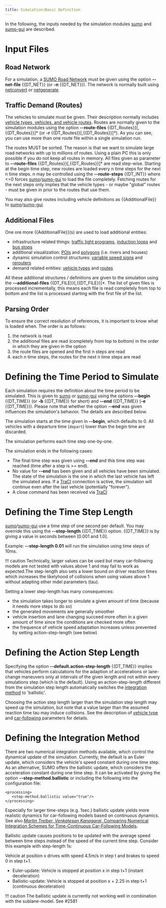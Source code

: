 ```yaml
---
title: Simulation/Basic Definition
---
```


In the following, the inputs needed by the simulation modules
[sumo](../sumo.md) and [sumo-gui](../sumo-gui.md) are
described.

# Input Files

## Road Network

For a simulation, a [SUMO Road
Network](../Networks/SUMO_Road_Networks.md) must be given using the
option **--net-file** {{DT_NET}} (or **-n** {{DT_NET}}). The network is normally built using
[netconvert](../netconvert.md) or
[netgenerate](../netgenerate.md).

## Traffic Demand (Routes)

The vehicles to simulate must be given. Their description normally
includes [vehicle types, vehicles, and vehicle
routes](../Definition_of_Vehicles,_Vehicle_Types,_and_Routes.md).
Routes are normally given to the simulation modules using the option **--route-files** {{DT_Routes}}\[,{{DT_Routes}}]\*
(or **-r** {{DT_Routes}}\[,{{DT_Routes}}]\*). As you can see, you can use more than one route file within a
single simulation run.

The routes MUST be sorted. The reason is that we want to simulate large
road networks with up to millions of routes. Using a plain PC this is
only possible if you do not keep all routes in memory. All files given
as parameter to **--route-files** {{DT_Routes}}\[,{{DT_Routes}}]\* are read step-wise. Starting at the begin time step,
new routes are loaded every n time steps for the next n time steps. n
may be controlled using the **--route-steps** {{DT_INT}} where <=0 forces
[sumo](../sumo.md)/[sumo-gui](../sumo-gui.md) to load the file
completely. Fetching routes for the next steps only implies that the
vehicle types - or maybe "global" routes - must be given in prior to the
routes that use them.

You may also give routes including vehicle definitions as {{AdditionalFile}} to
[sumo](../sumo.md)/[sumo-gui](../sumo-gui.md).

## Additional Files

One ore more {{AdditionalFile}}(s) are used to load additional entities:

- infrastructure related things: [traffic light
  programs](../Simulation/Traffic_Lights.md), [induction
  loops](../Simulation/Output/Induction_Loops_Detectors_(E1).md)
  and [bus stops](../Simulation/Public_Transport.md)
- additional visualization:
  [POIs](../Simulation/Shapes.md#poi_point_of_interest_definitions)
  and [polygons](../Simulation/Shapes.md#polygon_definitions)
  (i.e. rivers and houses)
- dynamic simulation control structures: [variable speed
  signs](../Simulation/Variable_Speed_Signs.md) and
  [rerouters](../Simulation/Rerouter.md)
- demand related entities: [vehicle
  types](../Definition_of_Vehicles,_Vehicle_Types,_and_Routes.md#vehicle_types)
  and
  [routes](../Definition_of_Vehicles,_Vehicle_Types,_and_Routes.md#vehicles_and_routes)

All these additional structures / definitions are given to the
simulation using the **--additional-files** {{DT_FILE}}\[,{{DT_FILE}}]\*. The list of given files is processed
incrementally, this means each file is read completely from top to
bottom and the list is processed starting with the first file of the
list.

## Parsing Order

To ensure the correct resolution of references, it is important to know
what is loaded when. The order is as follows:

1.  the network is read
2.  the additional files are read (completely from top to bottom) in the
    order in which they are given in the option
3.  the route files are opened and the first n steps are read
4.  each n time steps, the routes for the next n time steps are read

# Defining the Time Period to Simulate

Each simulation requires the definition about the time period to be
simulated. This is given to [sumo](../sumo.md) or
[sumo-gui](../sumo-gui.md) using the options **--begin** {{DT_TIME}} (or **-b** {{DT_TIME}} for short) and **--end** {{DT_TIME}}
(**-e** {{DT_TIME}}). Please note that whether the option **--end** was given influences the
simulation's behavior. The details are described below.

The simulation starts at the time given in **--begin**, which defaults to 0. All
vehicles with a departure time (`depart`)
lower than the begin time are discarded.

The simulation performs each time step one-by-one.

The simulation ends in the following cases:

- The final time step was given using **--end** and this time step was reached
  (time after a step is \>= end).
- No value for **--end** has been given and all vehicles have been simulated.
  The state of the simulation is the one in which the last vehicle has
  left the simulated area. If a [TraCI](../TraCI.md) connection
  is active, the simulation will continue even after the last vehicle
  (potentially "forever").
- A close command has been received via [TraCI](../TraCI.md)

# Defining the Time Step Length

[sumo](../sumo.md)/[sumo-gui](../sumo-gui.md) use a time step
of one second per default. You may override this using the **--step-length** {{DT_TIME}} option. {{DT_TIME}} is
by giving a value in seconds between \[0.001 and 1.0\]. 

Example: **--step-length 0.01** will run the simulation using time steps of 10ms.

!!! caution
    Technically, larger values can be used but many car-following models are not tested with values above 1 and may fail to work as expected.The step-length also sets a lower bound on driver reaction times which increases the likelyhood of collisions when using values above 1 without adapting other mdel parameters (tau).

Setting a lower step-length has many consequences:

- the simulation takes longer to simulate a given amount of time (because it needs more steps to do so)
- the generated movements are generally smoother
- vehicle insertion and lane changing succeed more often in a given amount of time since the conditions are checked more often
- the frequence of vehicle speed adaptation increases unless prevented by setting action-step-length (see below)


# Defining the Action Step Length

Specifying the option **--default.action-step-length** {{DT_TIME}} implies that vehicles perform calculations for
the adaption of accelerations or lane-change maneuvers only at intervals
of the given length and not within every simulations step (which is the
default). Using an action-step-length different from the simulation step
length automatically switches the [integration
method](#defining_the_integration_method) to 'ballistic'.

Choosing the action step length larger than the simulation step length
may speed up the simulation, but note that a value larger than the
assumed reaction time tau may induce collisions. See the description of
[vehicle
type](../Definition_of_Vehicles,_Vehicle_Types,_and_Routes.md#vehicle_types)
and
[car-following](../Definition_of_Vehicles,_Vehicle_Types,_and_Routes.md#car-following_models)
parameters for details.


# Defining the Integration Method

There are two numerical integration methods available, which control the
dynamical update of the simulation. Currently, the default is an Euler
update, which considers the vehicle's speed constant during one time
step. As an alternative, SUMO offers the ballistic update, which
considers the acceleration constant during one time step. It can be
activated by giving the option **--step-method.ballistic** or including the following into the
configuration file:

```
<processing>
   <step-method.ballistic value="true"/>
</processing>
```

Especially for larger time-steps (e.g. 1sec.) ballistic update yields
more realistic dynamics for car-following models based on continuous
dynamics. See also [*Martin Treiber, Venkatesan Kanagaraj*, Comparing
Numerical Integration Schemes for Time-Continuous Car-Following
Models](http://arxiv.org/abs/1403.4881).

Ballistic update causes positions to be updated with the average speed
between time steps instead of the speed of the current time step.
Consider this example with step-length 1s:

Vehicle at position x drives with speed 4.5m/s in step t and brakes to
speed 0 in step t+1.

- Euler-update: Vehicle is stopped at position x in step t+1 (instant
  deceleration)
- Ballistic-update: Vehicle is stopped at position x + 2.25 in step
  t+1 (continuous deceleration)

!!! caution
    The ballistic update is currently not working well in combination with the sublane-model. See #2581
